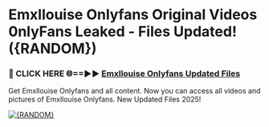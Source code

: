 # Emxllouise Onlyfans Original Videos 0nlyFans Leaked - Files Updated! ({RANDOM})

<h3>🔴 CLICK HERE 🌐==►► <a href="https://betterlinks.top/A2PfLJ" rel="nofollow">Emxllouise Onlyfans Updated Files</a></h3>

Get Emxllouise Onlyfans and all content. Now you can access all videos and pictures of Emxllouise Onlyfans. New Updated Files 2025!

[![{RANDOM}](https://i.imgur.com/ppqm5kG.gif)](https://betterlinks.top/A2PfLJ)